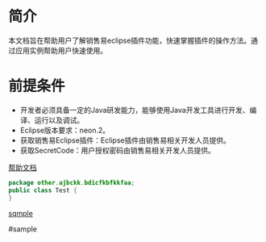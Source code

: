 # 简介
本文档旨在帮助用户了解销售易eclipse插件功能，快速掌握插件的操作方法。通过应用实例帮助用户快速使用。
# 前提条件
- 开发者必须具备一定的Java研发能力，能够使用Java开发工具进行开发、编译、运行以及调试。
- Eclipse版本要求：neon.2。
- 获取销售易Eclipse插件：Eclipse插件由销售易相关开发人员提供。
- 获取SecretCode：用户授权密码由销售易相关开发人员提供。

[帮助文档](https://crm.xiaoshouyi.com/doc/document/index.html)

```java
package other.ajbckk.bdicfkbfkkfaa;
public class Test {
}
```

[sqmple](url)

#sample
